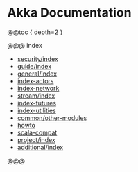 # Akka Documentation

@@toc { depth=2 }

@@@ index

* [security/index](security/index.md)
* [guide/index](guide/index.md)
* [general/index](general/index.md)
* [index-actors](index-actors.md)
* [index-network](index-network.md)
* [stream/index](stream/index.md)
* [index-futures](index-futures.md)
* [index-utilities](index-utilities.md)
* [common/other-modules](common/other-modules.md)
* [howto](howto.md)
* [scala-compat](scala-compat.md)
* [project/index](project/index.md)
* [additional/index](additional/index.md)

@@@
